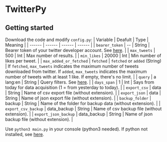 # TwitterPy

## Getting started

Download the code and modify ```config.py```:
| Variable | Deafult | Type | Meaning |
| ------ | ------ | ------ | ------ |
| ```bearer_token``` | -- | String | Bearer token of your twitter developer account. See [here](https://developer.twitter.com/en/docs/platform-overview). |
| ```max_tweets``` | 500 | Int | Max number of results. |
| ```min_likes``` | 20000 | Int | Min number of likes per tweet. |
| ```max_added_or_fetched``` | ```fetched``` | ```fetched``` or ```added``` (String) | If ```fetched```, ```max_tweets``` indicates the maximum number of tweets downloaded from twitter. If ```added```, ```max_tweets``` indicates the maximum number of tweets with at least 1 like. If empty, there's no limit. |
| ```query``` | a lang:en | String | Query filters. See [here](https://developer.twitter.com/en/docs/twitter-api/tweets/filtered-stream/integrate/build-a-rule). |
| ```days_span``` | 1 | Int | Says from today for data acquisition (1 = from yesterday to today). |
| ```export_csv``` | data | String | Name of csv export file (without extension). |
| ```export_json``` | data | String | Name of json export file (without extension). |
| ```backup_folder``` | backup | String | Name of the folder for backup data (without extension). |
| ```export_csv_backup``` | data_backup | String | Name of csv backup file (without extension). |
| ```export_json_backup``` | data_backup | String | Name of json backup file (without extension). |

Use ```python3 main.py``` in your console (python3 needed). If python not installed, see [here](https://phoenixnap.com/kb/how-to-install-python-3-windows).
